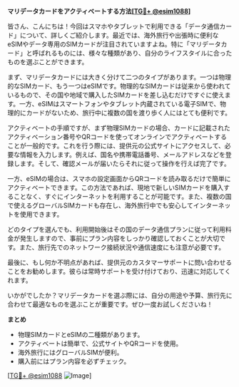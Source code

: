 **マリデータカードをアクティベートする方法[[TG💪+ @esim1088](https://t.me/s/esim1088)]**

皆さん、こんにちは！今回はスマホやタブレットで利用できる「データ通信カード」について、詳しくご紹介します。最近では、海外旅行や出張時に便利なeSIMやデータ専用のSIMカードが注目されていますよね。特に「マリデータカード」と呼ばれるものには、様々な種類があり、自分のライフスタイルに合ったものを選ぶことができます。

まず、マリデータカードには大きく分けて二つのタイプがあります。一つは物理的なSIMカード、もう一つはeSIMです。物理的なSIMカードは従来から使われているもので、その国や地域で購入したSIMカードを差し込むだけですぐに使えます。一方、eSIMはスマートフォンやタブレット内蔵されている電子SIMで、物理的にカードがないため、旅行中に複数の国を渡り歩く人にはとても便利です。

アクティベートの手順ですが、まず物理SIMカードの場合、カードに記載されたアクティベーション番号やQRコードを使ってオンラインでアクティベートすることが一般的です。これを行う際には、提供元の公式サイトにアクセスして、必要な情報を入力します。例えば、国名や携帯電話番号、メールアドレスなどを登録します。そして、確認メールが届いたらそれに従って操作を行えば完了です。

一方、eSIMの場合は、スマホの設定画面からQRコードを読み取るだけで簡単にアクティベートできます。この方法であれば、現地で新しいSIMカードを購入することなく、すぐにインターネットを利用することが可能です。また、複数の国で使えるグローバルSIMカードも存在し、海外旅行中でも安心してインターネットを使用できます。

どのタイプを選んでも、利用開始後はその国のデータ通信プランに従って利用料金が発生しますので、事前にプラン内容をしっかり確認しておくことが大切です。また、旅行先でのネットワーク接続状況や通信速度にも注意が必要です。

最後に、もし何か不明点があれば、提供元のカスタマーサポートに問い合わせることをお勧めします。彼らは常時サポートを受け付けており、迅速に対応してくれます。

いかがでしたか？マリデータカードを選ぶ際には、自分の用途や予算、旅行先に合わせて最適なものを選ぶことが重要です。ぜひ一度お試しくださいね！

**まとめ**
- 物理SIMカードとeSIMの二種類があります。
- アクティベートは簡単で、公式サイトやQRコードを使用。
- 海外旅行にはグローバルSIMが便利。
- 購入前にはプラン内容を必ずチェック。

[[TG💪+ @esim1088](https://t.me/s/esim1088) ![Image](https://i.postimg.cc/Y0z9fWf4/image.png)]